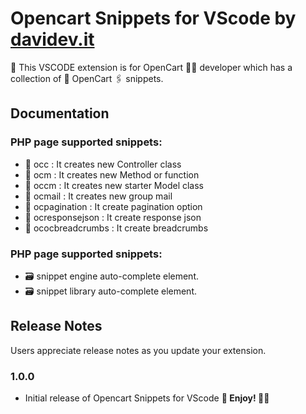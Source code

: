# Opencart Snippets for VScode by [davidev.it](https://davidev.it)
🐷 This VSCODE extension is for OpenCart 🙋‍♀️ developer which has a collection of 🛒 OpenCart 🖇 snippets.
## Documentation
### PHP page supported snippets:
- 📁 occ : It creates new Controller class
- 📁 ocm : It creates new Method or function
- 📁 occm : It creates new starter Model class
- 📁 ocmail : It creates new group mail
- 📁 ocpagination : It create pagination option
- 📁 ocresponsejson : It create response json
- 📁 ococbreadcrumbs : It create breadcrumbs
### PHP page supported snippets:
- 🗃 snippet engine auto-complete element.
- 🗃 snippet library auto-complete element.
## Release Notes
Users appreciate release notes as you update your extension.
### 1.0.0
- Initial release of Opencart Snippets for VScode
**🙇 Enjoy! 🙇‍♂️** 
